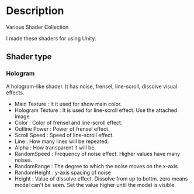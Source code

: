 # Description
Various Shader Collection

I made these shaders for using Unity.

## Shader type

### Hologram
A hologram-like shader.
It has noise, frensel, line-scroll, dissolve visual effects.

- Main Texture : It it used for show main color.
- Hologram Texture : It is used for line-scroll effect. Use the attached image.
- Color : Color of frensel and line-scroll effect.
- Outline Power : Power of frensel effect.
- Scroll Speed : Speed of line-scroll effect.
- Line : How many lines will be repeated.
- Alpha : How transparent it will be.
- RandomSpeed : Frequency of noise effect. Higher values have many noises.
- RandomRange : The degree to which the noise moves on the x-axis
- RandomHeight : y-axis spacing of noise
- Height : Value of dissolve effect. Dissolve from up to bottm. zero means model can't be seen. Set the value higher until the model is visible.
